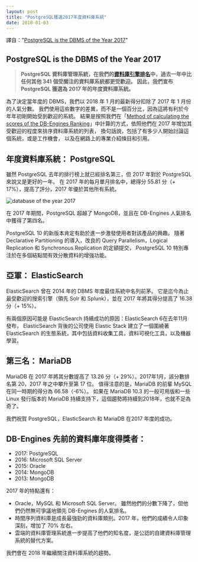 ```yaml
---
layout: post
title: "PostgreSQL獲選2017年度資料庫系統"
date: 2018-01-03
---
```


譯自："[PostgreSQL is the DBMS of the Year 2017](https://db-engines.com/en/blog_post/76)"

## PostgreSQL is the DBMS of the Year 2017

> **PostgreSQL 資料庫管理系統，在我們的[資料庫引擎排名](https://db-engines.com/en/ranking)中，過去一年中比任何其他 341 個受關注的資料庫系統都更受歡迎。
> 因此，我們宣布 PostgreSQL 獲選為 2017 年的年度資料庫系統。**

為了決定當年度的 DBMS，我們以 2018 年 1 月的最新得分扣除了 2017 年 1 月份的人氣分數。
我們使用這些數字的差異，而不是一個百分比，因為這將有利於今年年初剛開始受到歡迎的系統。
結果是按照我們在「[Method of calculating the scores of the DB-Engines Ranking](https://db-engines.com/en/ranking_definition)」中計算的方式，依照他們在 2017 年增加其受歡迎的程度來排序資料庫系統的列表，
換句話說，包括了有多少人開始討論這個系統，或是工作機會， 以及在網路上的專業介紹條目和引用。

## 年度資料庫系統： PostgreSQL

雖然 PostgreSQL 去年的排行榜上就已經排名第三，但 2017 年對於 PostgreSQL 來說又是更好的一年。
在 2017 年的每月單月排名中，總得分 55.81 分（+ 17%），提高了評分，2017 年優於其他所有系統。

![database of the year 2017](https://rawgit.com/pgsql-tw/island/master/assets/posts/doty2017.png)

在 2017 年期間，PostgreSQL 超越了 MongoDB，並且在 DB-Engines 人氣排名中獲得了第四名。

PostgreSQL 10 的新版本肯定有助於進一步激發使用者對該產品的興趣。
隨著 Declarative Partitioning 的導入，改良的 Query Parallelism，Logical Replication 和 Synchronous Replication 的定額提交，
PostgreSQL 10 特別專注於在多個結點間有效分散資料的增強功能。

## 亞軍： ElasticSearch

ElasticSearch 曾在 2014 年的 DBMS 年度最佳系統中名列前茅。
它是迄今為止最受歡迎的搜索引擎（領先 Solr 和 Splunk），並在 2017 年將其得分提高了 16.38 分（+ 15%）。

有兩個原因可能是 ElasticSearch 持續成功的原因：ElasticSearch 6在去年11月發布，
ElasticSearch 背後的公司使用 Elastic Stack 建立了一個圍繞著 ElasticSearch 的生態系統，其中包括資料收集工具，資料可視化工具，以及機器學習。

## 第三名： MariaDB

MariaDB 在 2017 年將其分數提高了 13.26 分（+ 29%）。2017年1月，該分數排名第 20，2017 年之中攀升至第 17 位。
值得注意的是，MariaDB 的前輩 MySQL 在同一時期的得分為 66.58（-6%）。
如果在 MariaDB 10.3 的一般可用版和一些 Linux 發行版本的 MariaDB 持續支持下，這個趨勢將持續到2018年，也就不足為奇了。

我們祝賀 PostgreSQL，ElasticSearch 和 MariaDB 在2017 年度的成功。

## DB-Engines 先前的資料庫年度得獎者：

- 2017: PostgreSQL
- 2016: Microsoft SQL Server
- 2015: Oracle
- 2014: MongoDB
- 2013: MongoDB

2017 年的特點還有：
- Oracle，MySQL 和 Microsoft SQL Server。 雖然他們的分數下降了，但他們仍然無可爭議地領先 DB-Engines 的人氣排名。
- 時間序列資料庫是成長最強勁的資料庫類別。2017 年，他們的成績令人印象深刻，增加了 70% 左右。
- 雲端的資料庫管理系統進一步提高了他們的知名度，是公認的自建資料庫管理系統的替代方案。

我們會在 2018 年繼續關注資料庫系統的趨勢。
